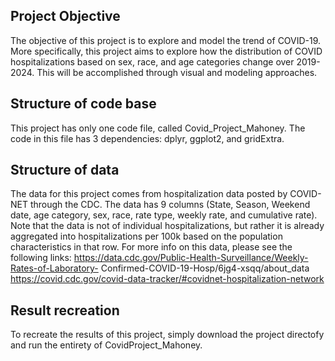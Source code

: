## Project Objective
The objective of this project is to explore and model the trend of COVID-19. 
More specifically, this project aims to explore how the distribution of COVID 
hospitalizations based on sex, race, and age categories change over 2019-2024.
This will be accomplished through visual and modeling approaches.

## Structure of code base
This project has only one code file, called Covid_Project_Mahoney. The code in 
this file has 3 dependencies: dplyr, ggplot2, and gridExtra.

## Structure of data
The data for this project comes from hospitalization data posted by COVID-NET 
through the CDC. The data has 9 columns (State, Season, Weekend date, age 
category, sex, race, rate type, weekly rate, and cumulative rate). Note that 
the data is not of individual hospitalizations, but rather it is already 
aggregated into hospitalizations per 100k based on the population 
characteristics in that row. For more info on this data, please see the 
following links:
https://data.cdc.gov/Public-Health-Surveillance/Weekly-Rates-of-Laboratory-
Confirmed-COVID-19-Hosp/6jg4-xsqq/about_data
https://covid.cdc.gov/covid-data-tracker/#covidnet-hospitalization-network

## Result recreation
To recreate the results of this project, simply download the project directofy 
and run the entirety of CovidProject_Mahoney.
